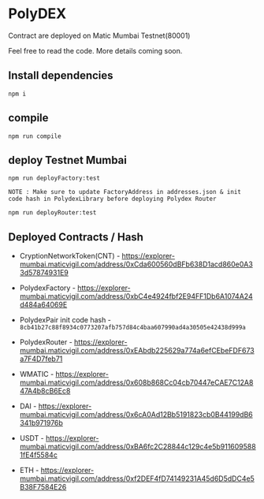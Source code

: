 # PolyDEX
Contract are deployed on Matic Mumbai Testnet(80001)

Feel free to read the code. More details coming soon.

## Install dependencies
```
npm i 
```
## compile
```
npm run compile
```

## deploy Testnet Mumbai
```
npm run deployFactory:test

NOTE : Make sure to update FactoryAddress in addresses.json & init code hash in PolydexLibrary before deploying Polydex Router

npm run deployRouter:test
```

## Deployed Contracts / Hash

- CryptionNetworkToken(CNT) - https://explorer-mumbai.maticvigil.com/address/0xCda600560dBFb638D1acd860e0A33d57874931E9

- PolydexFactory - https://explorer-mumbai.maticvigil.com/address/0xbC4e4924fbf2E94FF1Db6A1074A24d484a64069E

- PolydexPair init code hash - `8cb41b27c88f8934c0773207afb757d84c4baa607990ad4a30505e42438d999a`

- PolydexRouter - https://explorer-mumbai.maticvigil.com/address/0xEAbdb225629a774a6efCEbeFDF673a7F4D7feb71

- WMATIC - https://explorer-mumbai.maticvigil.com/address/0x608b868Cc04cb70447eCAE7C12A847A4b8cB6Ec8

- DAI - https://explorer-mumbai.maticvigil.com/address/0x6cA0Ad12Bb5191823cb0B44199dB6341b971976b

- USDT - https://explorer-mumbai.maticvigil.com/address/0xBA6fc2C28844c129c4e5b9116095881fE4f5584c

- ETH - https://explorer-mumbai.maticvigil.com/address/0xf2DEF4fD74149231A45d6D5dDC4e5B38F7584E26

